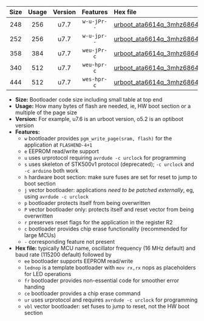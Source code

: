 |Size|Usage|Version|Features|Hex file|
|:-:|:-:|:-:|:-:|:--|
|248|256|u7.7|`w-u-jPr--`|[urboot_ata6614q_3mhz6864_57600bps_lednop_ur_vbl.hex](https://raw.githubusercontent.com/stefanrueger/urboot.hex/main/mcus/ata6614q/fcpu_3mhz6864/57600_bps/urboot_ata6614q_3mhz6864_57600bps_lednop_ur_vbl.hex)|
|252|256|u7.7|`w-u-jpr--`|[urboot_ata6614q_3mhz6864_57600bps_lednop_fr_ur_vbl.hex](https://raw.githubusercontent.com/stefanrueger/urboot.hex/main/mcus/ata6614q/fcpu_3mhz6864/57600_bps/urboot_ata6614q_3mhz6864_57600bps_lednop_fr_ur_vbl.hex)|
|358|384|u7.7|`weu-jPr-c`|[urboot_ata6614q_3mhz6864_57600bps_ee_lednop_fr_ce_ur_vbl.hex](https://raw.githubusercontent.com/stefanrueger/urboot.hex/main/mcus/ata6614q/fcpu_3mhz6864/57600_bps/urboot_ata6614q_3mhz6864_57600bps_ee_lednop_fr_ce_ur_vbl.hex)|
|340|512|u7.7|`weu-hpr-c`|[urboot_ata6614q_3mhz6864_57600bps_ee_lednop_fr_ce_ur.hex](https://raw.githubusercontent.com/stefanrueger/urboot.hex/main/mcus/ata6614q/fcpu_3mhz6864/57600_bps/urboot_ata6614q_3mhz6864_57600bps_ee_lednop_fr_ce_ur.hex)|
|444|512|u7.7|`wes-hpr-c`|[urboot_ata6614q_3mhz6864_57600bps_ee_lednop_fr_ce.hex](https://raw.githubusercontent.com/stefanrueger/urboot.hex/main/mcus/ata6614q/fcpu_3mhz6864/57600_bps/urboot_ata6614q_3mhz6864_57600bps_ee_lednop_fr_ce.hex)|

- **Size:** Bootloader code size including small table at top end
- **Usage:** How many bytes of flash are needed, ie, HW boot section or a multiple of the page size
- **Version:** For example, u7.6 is an urboot version, o5.2 is an optiboot version
- **Features:**
  + `w` bootloader provides `pgm_write_page(sram, flash)` for the application at `FLASHEND-4+1`
  + `e` EEPROM read/write support
  + `u` uses urprotocol requiring `avrdude -c urclock` for programming
  + `s` uses skeleton of STK500v1 protocol (deprecated); `-c urclock` and `-c arduino` both work
  + `h` hardware boot section: make sure fuses are set for reset to jump to boot section
  + `j` vector bootloader: applications *need to be patched externally*, eg, using `avrdude -c urclock`
  + `p` bootloader protects itself from being overwritten
  + `P` vector bootloader only: protects itself and reset vector from being overwritten
  + `r` preserves reset flags for the application in the register R2
  + `c` bootloader provides chip erase functionality (recommended for large MCUs)
  + `-` corresponding feature not present
- **Hex file:** typically MCU name, oscillator frequency (16 MHz default) and baud rate (115200 default) followed by
  + `ee` bootloader supports EEPROM read/write
  + `lednop` is a template bootloader with `mov rx,rx` nops as placeholders for LED operations
  + `fr` bootloader provides non-essential code for smoother error handing
  + `ce` bootloader provides a chip erase command
  + `ur` uses urprotocol and requires `avrdude -c urclock` for programming
  + `vbl` vector bootloader: set fuses to jump to reset, not the HW boot section
